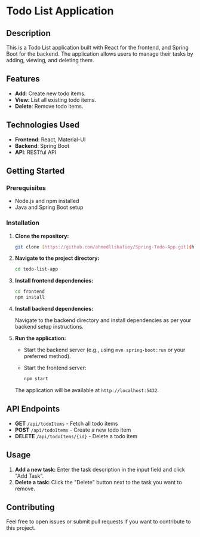 # Todo List Application

## Description

This is a Todo List application built with React for the frontend, and Spring Boot for the backend. The application allows users to manage their tasks by adding, viewing, and deleting them. 

## Features

- **Add**: Create new todo items.
- **View**: List all existing todo items.
- **Delete**: Remove todo items.

## Technologies Used

- **Frontend**: React, Material-UI
- **Backend**: Spring Boot
- **API**: RESTful API

## Getting Started

### Prerequisites

- Node.js and npm installed
- Java and Spring Boot setup

### Installation

1. **Clone the repository:**

   ```bash
   git clone [https://github.com/ahmedllshafiey/Spring-Todo-App.git](https://github.com/ahmedllshafiey/Spring-Todo-App.git)
   ```

2. **Navigate to the project directory:**

   ```bash
   cd todo-list-app
   ```

3. **Install frontend dependencies:**

   ```bash
   cd frontend
   npm install
   ```

4. **Install backend dependencies:**

   Navigate to the backend directory and install dependencies as per your backend setup instructions.

5. **Run the application:**

   - Start the backend server (e.g., using `mvn spring-boot:run` or your preferred method).
   - Start the frontend server:

     ```bash
     npm start
     ```

   The application will be available at `http://localhost:5432`.

## API Endpoints

- **GET** `/api/todoItems` - Fetch all todo items
- **POST** `/api/todoItems` - Create a new todo item
- **DELETE** `/api/todoItems/{id}` - Delete a todo item

## Usage

1. **Add a new task:** Enter the task description in the input field and click "Add Task".
2. **Delete a task:** Click the "Delete" button next to the task you want to remove.

## Contributing

Feel free to open issues or submit pull requests if you want to contribute to this project.
